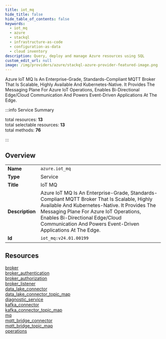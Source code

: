 ```yaml
---
title: iot_mq
hide_title: false
hide_table_of_contents: false
keywords:
  - iot_mq
  - azure
  - stackql
  - infrastructure-as-code
  - configuration-as-data
  - cloud inventory
description: Query, deploy and manage Azure resources using SQL
custom_edit_url: null
image: /img/providers/azure/stackql-azure-provider-featured-image.png
---
```

Azure IoT MQ Is An Enterprise-Grade, Standards-Compliant MQTT Broker That Is Scalable, Highly Available And Kubernetes-Native. It Provides The Messaging Plane For Azure IoT Operations, Enables Bi-Directional Edge/Cloud Communication And Powers Event-Driven Applications At The Edge.  
    
:::info Service Summary

<div class="row">
<div class="providerDocColumn">
<span>total resources:&nbsp;<b>13</b></span><br />
<span>total selectable resources:&nbsp;<b>13</b></span><br />
<span>total methods:&nbsp;<b>76</b></span><br />
</div>
</div>

:::

## Overview
<table><tbody>
<tr><td><b>Name</b></td><td><code>azure.iot_mq</code></td></tr>
<tr><td><b>Type</b></td><td>Service</td></tr>
<tr><td><b>Title</b></td><td>IoT MQ</td></tr>
<tr><td><b>Description</b></td><td>Azure IoT MQ Is An Enterprise-Grade, Standards-Compliant MQTT Broker That Is Scalable, Highly Available And Kubernetes-Native. It Provides The Messaging Plane For Azure IoT Operations, Enables Bi-Directional Edge/Cloud Communication And Powers Event-Driven Applications At The Edge.</td></tr>
<tr><td><b>Id</b></td><td><code>iot_mq:v24.01.00199</code></td></tr>
</tbody></table>

## Resources
<div class="row">
<div class="providerDocColumn">
<a href="/providers/azure/iot_mq/broker/">broker</a><br />
<a href="/providers/azure/iot_mq/broker_authentication/">broker_authentication</a><br />
<a href="/providers/azure/iot_mq/broker_authorization/">broker_authorization</a><br />
<a href="/providers/azure/iot_mq/broker_listener/">broker_listener</a><br />
<a href="/providers/azure/iot_mq/data_lake_connector/">data_lake_connector</a><br />
<a href="/providers/azure/iot_mq/data_lake_connector_topic_map/">data_lake_connector_topic_map</a><br />
<a href="/providers/azure/iot_mq/diagnostic_service/">diagnostic_service</a><br />
</div>
<div class="providerDocColumn">
<a href="/providers/azure/iot_mq/kafka_connector/">kafka_connector</a><br />
<a href="/providers/azure/iot_mq/kafka_connector_topic_map/">kafka_connector_topic_map</a><br />
<a href="/providers/azure/iot_mq/mq/">mq</a><br />
<a href="/providers/azure/iot_mq/mqtt_bridge_connector/">mqtt_bridge_connector</a><br />
<a href="/providers/azure/iot_mq/mqtt_bridge_topic_map/">mqtt_bridge_topic_map</a><br />
<a href="/providers/azure/iot_mq/operations/">operations</a><br />
</div>
</div>
